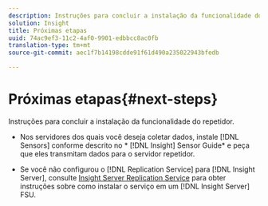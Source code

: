 ```yaml
---
description: Instruções para concluir a instalação da funcionalidade do repetidor.
solution: Insight
title: Próximas etapas
uuid: 74ac9ef3-11c2-4af0-9901-edbbcc8ac0fb
translation-type: tm+mt
source-git-commit: aec1f7b14198cdde91f61d490a235022943bfedb

---
```



# Próximas etapas{#next-steps}

Instruções para concluir a instalação da funcionalidade do repetidor.

* Nos servidores dos quais você deseja coletar dados, instale [!DNL Sensors] conforme descrito no * [!DNL Insight] Sensor Guide* e peça que eles transmitam dados para o servidor repetidor.

* Se você não configurou o [!DNL Replication Service] para [!DNL Insight Server], consulte [Insight Server Replication Service](../../../../home/c-inst-svr/c-ins-svr-rep-svc/c-ins-svr-rep-svc.md#concept-926e654e80d943a0b6ac44a82a510d92) para obter instruções sobre como instalar o serviço em um [!DNL Insight Server] FSU.

